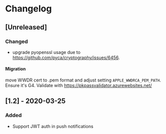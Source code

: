 # Changelog

## [Unreleased]

### Changed

- upgrade pyopenssl usage due to https://github.com/pyca/cryptography/issues/6456.

#### Migration

move WWDR cert to .pem format and adjust setting `APPLE_WWDRCA_PEM_PATH`. Ensure it's G4. Validate with https://pkpassvalidator.azurewebsites.net/

## [1.2] - 2020-03-25

### Added

- Support JWT auth in push notifications
